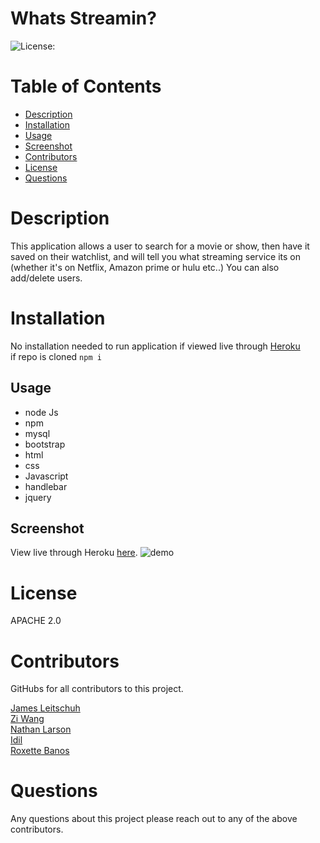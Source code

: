 # Whats Streamin?

![License:](https://img.shields.io/badge/WhatsStreamin-APACHE2.0-brightgreen)

# Table of Contents

 * [Description](#Description)
  * [Installation](#Installation)
  * [Usage](#Usage)
  * [Screenshot](#Screenshot)
  * [Contributors](#Contributors)
  * [License](#License)
  * [Questions](#Questions)

# Description

This application allows a user to search for a movie or show, then have it saved on their watchlist, and will tell you what streaming service its on (whether it's on Netflix, Amazon prime or hulu etc..) You can also add/delete users.

# Installation

No installation needed to run application if viewed live through [Heroku](https://quiet-beach-99514.herokuapp.com/)
<br>
if repo is cloned <code>npm i</code>

## Usage
- node Js
- npm
- mysql
- bootstrap
- html
- css
- Javascript
- handlebar
- jquery

## Screenshot

View live through Heroku [here](https://quiet-beach-99514.herokuapp.com/).
![demo](https://github.com/ZiWang55/WhatsStreamin/blob/main/public/assets/img/WhatsStreamin.gif?raw=true)



# License
APACHE 2.0

# Contributors
GitHubs for all contributors to this project.

[James Leitschuh](https://github.com/jamesleitschuh02)<br>
[Zi Wang](https://github.com/ZiWang55)<br>
[Nathan Larson](https://github.com/ironicminer)<br>
[Idil ](https://github.com/shaie001) <br>
[Roxette Banos](https://github.com/chavelyo3)

# Questions
Any questions about this project please reach out to any of the above contributors. 
